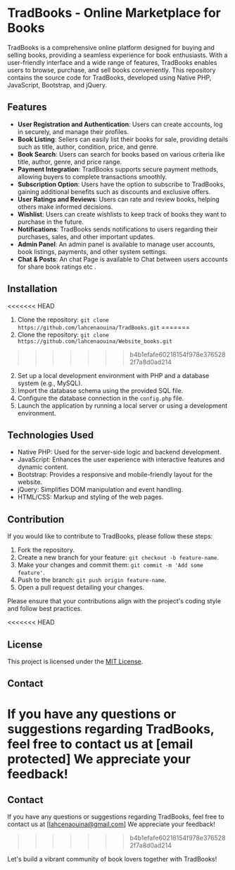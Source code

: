 # TradBooks - Online Marketplace for Books

TradBooks is a comprehensive online platform designed for buying and selling books, providing a seamless experience for book enthusiasts. With a user-friendly interface and a wide range of features, TradBooks enables users to browse, purchase, and sell books conveniently. This repository contains the source code for TradBooks, developed using Native PHP, JavaScript, Bootstrap, and jQuery.

## Features

- **User Registration and Authentication**: Users can create accounts, log in securely, and manage their profiles.
- **Book Listing**: Sellers can easily list their books for sale, providing details such as title, author, condition, price, and genre.
- **Book Search**: Users can search for books based on various criteria like title, author, genre, and price range.
- **Payment Integration**: TradBooks supports secure payment methods, allowing buyers to complete transactions smoothly.
- **Subscription Option**: Users have the option to subscribe to TradBooks, gaining additional benefits such as discounts and exclusive offers.
- **User Ratings and Reviews**: Users can rate and review books, helping others make informed decisions.
- **Wishlist**: Users can create wishlists to keep track of books they want to purchase in the future.
- **Notifications**: TradBooks sends notifications to users regarding their purchases, sales, and other important updates.
- **Admin Panel**: An admin panel is available to manage user accounts, book listings, payments, and other system settings.
- **Chat & Posts**: An chat Page is available to Chat between users accounts for share book ratings etc .

## Installation

<<<<<<< HEAD
1. Clone the repository: `git clone https://github.com/lahcenaouina/TradBooks.git`
=======
1. Clone the repository: `git clone https://github.com/lahcenaouina/Website_books.git`
>>>>>>> b4b1efafe60218154f978e3765282f7a8d0ad214
2. Set up a local development environment with PHP and a database system (e.g., MySQL).
3. Import the database schema using the provided SQL file.
4. Configure the database connection in the `config.php` file.
5. Launch the application by running a local server or using a development environment.

## Technologies Used

- Native PHP: Used for the server-side logic and backend development.
- JavaScript: Enhances the user experience with interactive features and dynamic content.
- Bootstrap: Provides a responsive and mobile-friendly layout for the website.
- jQuery: Simplifies DOM manipulation and event handling.
- HTML/CSS: Markup and styling of the web pages.

## Contribution

If you would like to contribute to TradBooks, please follow these steps:

1. Fork the repository.
2. Create a new branch for your feature: `git checkout -b feature-name`.
3. Make your changes and commit them: `git commit -m 'Add some feature'`.
4. Push to the branch: `git push origin feature-name`.
5. Open a pull request detailing your changes.

Please ensure that your contributions align with the project's coding style and follow best practices.

<<<<<<< HEAD
## License

This project is licensed under the [MIT License](LICENSE).

## Contact

If you have any questions or suggestions regarding TradBooks, feel free to contact us at [email protected] We appreciate your feedback!
=======

## Contact

If you have any questions or suggestions regarding TradBooks, feel free to contact us at [lahcenaouina@gmail.com] We appreciate your feedback!
>>>>>>> b4b1efafe60218154f978e3765282f7a8d0ad214

Let's build a vibrant community of book lovers together with TradBooks!
